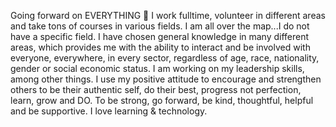 Going forward on EVERYTHING 🤣
I work fulltime, volunteer in different areas and take tons of courses in various fields. I am all over the map...I do not have a specific field. I have chosen general knowledge in many different areas, which provides me with the ability to interact and be involved with everyone, everywhere, in every sector, regardless of age, race, nationality, gender or social economic status. I am working on my leadership skills, among other things. I use my positive attitude to encourage and strengthen others to be their authentic self, do their best, progress not perfection, learn, grow and DO. To be strong, go forward, be kind, thoughtful, helpful and be supportive.
 I love learning & technology.
